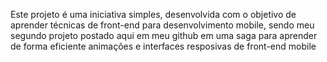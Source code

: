 Este projeto é uma iniciativa simples, desenvolvida com o objetivo de aprender técnicas de front-end para desenvolvimento mobile, sendo meu segundo projeto postado aqui em meu github 
em uma saga para aprender de forma eficiente animações e interfaces resposivas de front-end mobile 

